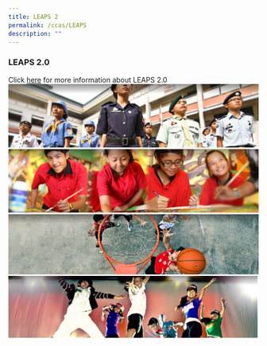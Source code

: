 ```yaml
---
title: LEAPS 2
permalink: /ccas/LEAPS
description: ""
---
```

### LEAPS 2.0

Click [here](/files/CCA%20LEAPS_2_0.pdf) for more information about LEAPS 2.0
![](/images/banner%201.jpg)
![](/images/banner%202.jpg)
![](/images/banner%203.jpg)
![](/images/banner%204.jpg)
